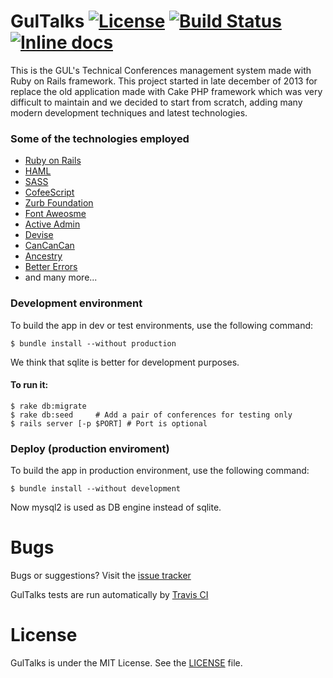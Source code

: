 # GulTalks  [![License](http://img.shields.io/license/MIT.png?color=red)](https://github.com/guluc3m/gul-gultalks/blob/master/LICENSE) [![Build Status](https://travis-ci.org/guluc3m/gul-gultalks.svg?branch=develop)](https://travis-ci.org/guluc3m/gul-gultalks) [![Inline docs](http://inch-ci.org/github/guluc3m/gul-gultalks.svg?branch=master)](http://inch-ci.org/github/guluc3m/gul-gultalks)

This is the GUL's Technical Conferences management system made with Ruby on Rails framework. 
This project started in late december of 2013 for replace the old application made with Cake PHP framework which was very difficult to maintain and we decided to start from scratch, adding many modern development techniques and latest technologies.

### Some of the technologies employed
    
- [Ruby on Rails](http://rubyonrails.org/)
- [HAML](http://haml.info/)
- [SASS](http://sass-lang.com/)
- [CofeeScript](http://coffeescript.org/)
- [Zurb Foundation](http://foundation.zurb.com/)
- [Font Aweosme](http://fortawesome.github.io/Font-Awesome/)
- [Active Admin](http://activeadmin.info/)
- [Devise](https://github.com/plataformatec/devise)
- [CanCanCan](https://github.com/CanCanCommunity/cancancan)
- [Ancestry](https://github.com/stefankroes/ancestry)
- [Better Errors](https://github.com/charliesome/better_errors)
- and many more...

### Development environment


To build the app in dev or test environments, use the following command:

```shell
$ bundle install --without production
```
We think that sqlite is better for development purposes.

#### To run it:

```shell
$ rake db:migrate
$ rake db:seed     # Add a pair of conferences for testing only
$ rails server [-p $PORT] # Port is optional
```

### Deploy (production enviroment)

To build the app in production environment, use the following command:

```
$ bundle install --without development
```
Now mysql2 is used as DB engine instead of sqlite.


Bugs
====

Bugs or suggestions? Visit the [issue tracker](https://github.com/guluc3m/gul-gultalks/issues/)

GulTalks tests are run automatically by [Travis CI](https://travis-ci.org/guluc3m/gul-gultalks)

License
=======

GulTalks is under the MIT License. See the [LICENSE](https://travis-ci.org/guluc3m/gul-gultalks) file.
